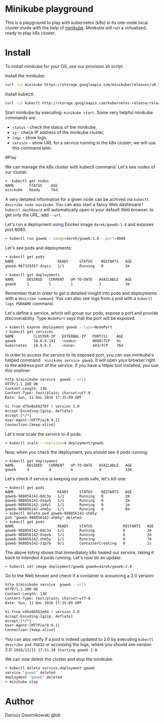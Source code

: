 # Minikube playground 

This is a playground to play with kubernetes (k8s) in its one-node local cluster mode with the help of [minikube](https://github.com/kubernetes/minikube). Minikube will run a virtualized, ready to play k8s cluster.

# Install 

To install minikube for your OS, use our provision.sh script. 

Install the minikube:

```bash 
curl -Lo minikube https://storage.googleapis.com/minikube/releases/v0.13.1/minikube-linux-amd64 && chmod +x minikube && sudo mv minikube /usr/local/bin/

```
Install kubectl:

```bash
curl -Lo kubectl http://storage.googleapis.com/kubernetes-release/release/v1.3.0/bin/linux/amd64/kubectl && chmod +x kubectl && sudo mv kubectl /usr/local/bin/
```

Start minikube by executing: `minikube start`. Some very helpful minikube commands are:

- `status` - check the status of the minikube,
- `ip` - check IP address of the minikube cluster,
- `logs` - show logs,
- `service` - show URL for a service running in the k8s cluster; we will use this command later.

#Play 

We can manage the k8s cluster with kubectl command. Let's see nodes of our cluster.

```bash
➜  kubectl get nodes
NAME       STATUS    AGE
minikube   Ready     76d
```

A very detailed information for a given node can be achived via `kubectl describe node minikube`. You can also start a fancy Web dashboard ! `kubectl dashboard` will automatically open in your default Web browser, to get only the URL, add `--url`.

Let's run a deployment using Docker image `darek/goweb:1.0` and exposes port 8080. 

```bash
➜ kubectl run goweb --image=darek/goweb:1.0 --port=8080
```
Let's see pods and deployments:

```bash
➜ kubectl get pods
NAME                    READY     STATUS    RESTARTS   AGE
goweb-907329357-dnycx   1/1       Running   0          2m

➜ kubectl get deployments
NAME      DESIRED   CURRENT   UP-TO-DATE   AVAILABLE   AGE
goweb     1         1         1            1           3m
```

Remember that in order to get a detailed insight into pods and deployments with a `describe command`. You can also see logs from a pod with a `kubectl logs PODNAME` command.

Let's define a service, which will group our pods, expose a port and provide discoverability. Type `NodePort` says that the port will be exposed.

```bash
➜ kubectl expose deployment goweb --type=NodePort
➜ kubectl get services
NAME         CLUSTER-IP   EXTERNAL-IP   PORT(S)    AGE
goweb        10.0.0.191   <nodes>       8080/TCP   9s
kubernetes   10.0.0.1     <none>        443/TCP    76d
```

In order to access the service to its exposed port, you can use minikube's helped command: ` minikube service goweb`. It will open your browser right to the address:port of the service. If you have a httpie tool installed, you use this oneliner:

```bash
http $(minikube service  goweb --url)
HTTP/1.1 200 OK
Content-Length: 130
Content-Type: text/plain; charset=utf-8
Date: Sun, 11 Dec 2016 17:35:09 GMT

hi from d75e0a562f0f ! version 1.0
Accept-Encoding:[gzip, deflate]
Accept:[*/*]
User-Agent:[HTTPie/0.9.2]
Connection:[keep-alive]
```

Let's now scale the service to 4 pods:

```bash
➜ kubectl scale --replicas=4 deployment/goweb
```
Now, when you check the deployment, you should see 4 pods running:

```
➜ kubectl get deployment
NAME      DESIRED   CURRENT   UP-TO-DATE   AVAILABLE   AGE
goweb     4         4         4            4           33m
```

Let's check if service is keeping our pods safe, let's kill one:

```
➜ kubectl get pods
NAME                    READY     STATUS    RESTARTS   AGE
goweb-988856142-0dc3a   1/1       Running   0          2m
goweb-988856142-dxqvb   1/1       Running   0          1m
goweb-988856142-jbdyl   1/1       Running   0          1m
goweb-988856142-xhm5y   1/1       Running   0          6m
➜ kubectl delete pod goweb-988856142-xhm5y
pod "goweb-988856142-xhm5y" deleted
➜ kubectl get pods
NAME                    READY     STATUS              RESTARTS   AGE
goweb-988856142-0dc3a   1/1       Running             0          3m
goweb-988856142-dxqvb   1/1       Running             0          2m
goweb-988856142-xhm5y   1/1       Running             0          7m
goweb-988856142-z1p7b   0/1       ContainerCreating   0          1s
``` 

The above listing shows that immediately k8s healed our service, taking it back to intended 4 pods running. Let's now do an update:

```
➜ kubectl set image deployment/goweb goweb=darek/goweb:2.0
```

Go to the Web brower and check if a container is anouncing a 2.0 version:

```bash
http $(minikube service  goweb --url)
HTTP/1.1 200 OK
Content-Length: 130
Content-Type: text/plain; charset=utf-8
Date: Sun, 11 Dec 2016 17:35:09 GMT

hi from e95e0d562e0a ! version 2.0
Accept-Encoding:[gzip, deflate]
Accept:[*/*]
User-Agent:[HTTPie/0.9.2]
Connection:[keep-alive]
```
You can also verify if a pod is indeed updated to 2.0 by executing `kubectl describe pod PODID` or accessing the logs, where you should see version 2.0: `2016/12/11 17:51:38 Starting goweb 2.0`. 


We can now delete the cluster and stop the minikube.

```bash
➜ kubectl delete service,deployment goweb
service "goweb" deleted
deployment "goweb" deleted
➜ minikube stop
```

# Author 
Dariusz Dwornikowski @tdi


